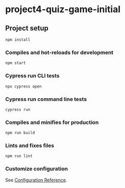 # project4-quiz-game-initial

## Project setup
```
npm install
```

### Compiles and hot-reloads for development
```
npm start
```
### Cypress run CLI tests
```
npx cypress open
```
### Cypress run command line tests
```
cypress run
```

### Compiles and minifies for production
```
npm run build
```

### Lints and fixes files
```
npm run lint
```

### Customize configuration
See [Configuration Reference](https://cli.vuejs.org/config/).

